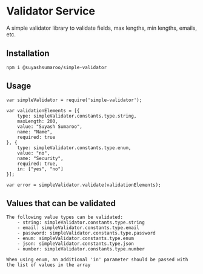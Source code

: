 Validator Service
=========

A simple validator library to validate fields, max lengths, min lengths, emails, etc.

## Installation

  `npm i @suyashsumaroo/simple-validator`

## Usage

    var simpleValidator = require('simple-validator');

    var validationElements = [{
        type: simpleValidator.constants.type.string,
        maxLength: 200,
        value: "Suyash Sumaroo",
        name: "Name",
        required: true
    }, {
        type: simpleValidator.constants.type.enum,
        value: "no",
        name: "Security",
        required: true,
        in: ["yes", "no"]
    }];

    var error = simpleValidator.validate(validationElements);

## Values that can be validated
    
    The following value types can be validated:
        - string: simpleValidator.constants.type.string
        - email: simpleValidator.constants.type.email
        - password: simpleValidator.constants.type.password
        - enum: simpleValidator.constants.type.enum
        - json: simpleValidator.constants.type.json
        - number: simpleValidator.constants.type.number

    When using enum, an additional 'in' parameter should be passed with the list of values in the array